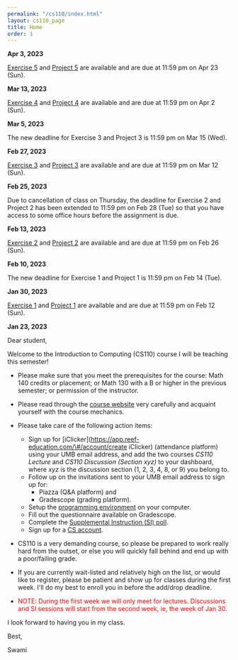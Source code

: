 ```yaml
---
permalink: "/cs110/index.html"
layout: cs110_page
title: Home
order: 1
---
```


**Apr 3, 2023**

[Exercise 5](assignments.html) and [Project 5](assignments.html) are available and are due at 11:59 pm on Apr 23 (Sun).

**Mar 13, 2023**

[Exercise 4](assignments.html) and [Project 4](assignments.html) are available and are due at 11:59 pm on Apr 2 (Sun).

**Mar 5, 2023**

The new deadline for Exercise 3 and Project 3 is 11:59 pm on Mar 15 (Wed).

**Feb 27, 2023**

[Exercise 3](assignments.html) and [Project 3](assignments.html) are available and are due at 11:59 pm on Mar 12 (Sun).

**Feb 25, 2023**

Due to cancellation of class on Thursday, the deadline for Exercise 2 and Project 2 has been
extended to 11:59 pm on Feb 28 (Tue) so that you have access to some office hours before the
assignment is due.

**Feb 13, 2023**

[Exercise 2](assignments.html) and [Project 2](assignments.html) are available and are due at 11:59 pm on Feb 26 (Sun).

**Feb 10, 2023**

The new deadline for Exercise 1 and Project 1 is 11:59 pm on Feb 14 (Tue).

**Jan 30, 2023**

[Exercise 1](assignments.html) and [Project 1](assignments.html) are available and are due at 11:59 pm on Feb 12 (Sun).

**Jan 23, 2023**

Dear student,

Welcome to the Introduction to Computing (CS110) course I will be teaching this semester!

- Please make sure that you meet the prerequisites for the course: Math 140 credits or placement; or Math 130 with a B or higher in the previous semester; or permission of the instructor. 

- Please read through the [course website](/cs110/) very carefully and acquaint yourself with the course mechanics.

- Please take care of the following action items:
  - Sign up for [iClicker](https://app.reef-education.com/\#/account/create iClicker) (attendance platform) using your UMB email address, and add the two courses *CS110 Lecture* and *CS110 Discussion (Section xyz)* to your dashboard, where *xyz* is the discussion section (1, 2, 3, 4, 8, or 9) you belong to.
  - Follow up on the invitations sent to your UMB email address to sign up for:
      - Piazza (Q&A platform) and
      - Gradescope (grading platform).
  - Setup the [programming environment](https://www.cs.umb.edu/~siyer/teaching/cs110/ipp_programming_environment_setup.pdf) on your computer.
  - Fill out the questionnaire available on Gradescope.
  - Complete the [Supplemental Instruction (SI) poll](https://forms.gle/nUQMJ6fGUfGqkADx6).
  - Sign up for a [CS account](course_info.html#cs_account).

- CS110 is a very demanding course, so please be prepared to work really hard from the outset, or else you will quickly fall behind and end up with a poor/failing grade.

- If you are currently wait-listed and relatively high on the list, or would like to register, please be patient and show up for classes during the first week. I'll do my best to enroll you in before the add/drop deadline.

- <font color="red">NOTE: During the first week we will only meet for lectures. Discussions and SI sessions will start from the second week, ie, the week of Jan 30.</font>

I look forward to having you in my class.

Best,

Swami